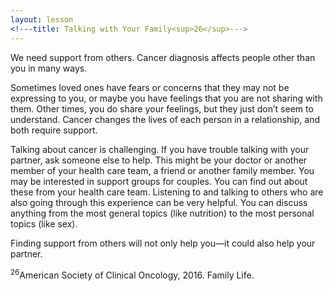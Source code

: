 ```yaml
---
layout: lesson
<!---title: Talking with Your Family<sup>26</sup>--->
---
```


We need support from others. Cancer diagnosis affects people other than you in many ways. 

Sometimes loved ones have fears or concerns that they may not be expressing to you, or maybe you have feelings that you are not sharing with them. Other times, you do share your feelings, but they just don’t seem to understand. Cancer changes the lives of each person in a relationship, and both require support. 

Talking about cancer is challenging. If you have trouble talking with your partner, ask someone else to help. This might be your doctor or another member of your health care team, a friend or another family member. You may be interested in support groups for couples. You can find out about these from your health care team. Listening to and talking to others who are also going through this experience can be very helpful. You can discuss anything from the most general topics (like nutrition) to the most personal topics (like sex).

Finding support from others will not only help you—it could also help your partner.

<sup>26</sup>American Society of Clinical Oncology, 2016. Family Life.

